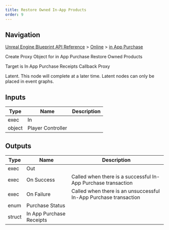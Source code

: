 ```yaml
---
title: Restore Owned In-App Products
order: 9
---
```

## Navigation

[Unreal Engine Blueprint API Reference](https://dev.epicgames.com/documentation/en-us/unreal-engine/BlueprintAPI) > [Online](https://dev.epicgames.com/documentation/en-us/unreal-engine/BlueprintAPI/Online) > [in App Purchase](https://dev.epicgames.com/documentation/en-us/unreal-engine/BlueprintAPI/Online/inAppPurchase)

Create Proxy Object for in App Purchase Restore Owned Products

Target is In App Purchase Receipts Callback Proxy

Latent. This node will complete at a later time. Latent nodes can only be placed in event graphs.

## Inputs

| Type | Name | Description |
| --- | --- | --- |
| exec | In |  |
| object | Player Controller |  |

## Outputs

| Type | Name | Description |
| --- | --- | --- |
| exec | Out |  |
| exec | On Success | Called when there is a successful In-App Purchase transaction |
| exec | On Failure | Called when there is an unsuccessful In-App Purchase transaction |
| enum | Purchase Status |  |
| struct | In App Purchase Receipts |  |
